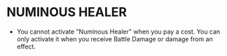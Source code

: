 # NUMINOUS HEALER

*   You cannot activate "Numinous Healer" when you pay a cost. You can only activate it when you receive Battle Damage or damage from an effect.
